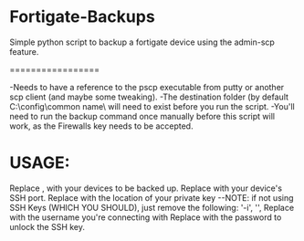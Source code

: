 Fortigate-Backups
=================

Simple python script to backup a fortigate device using the admin-scp feature. 

=================

-Needs to have a reference to the pscp executable from putty or another scp client (and maybe some tweaking).
-The destination folder (by default C:\config\common name\ will need to exist before you run the script.
-You'll need to run the backup command once manually before this script will work, as the Firewalls key needs to be accepted. 

USAGE:
=================
Replace <FirewallName>, <FirewallIP> with your devices to be backed up.
Replace <PORT> with your device's SSH port.
Replace <PRIVATE KEY> with the location of your private key
--NOTE: if not using SSH Keys (WHICH YOU SHOULD), just remove the following: 
        '-i', '<PRIVATE KEY>',
Replace <USERNAME> with the username you're connecting with
Replace <PASSWORD> with the password to unlock the SSH key. 
